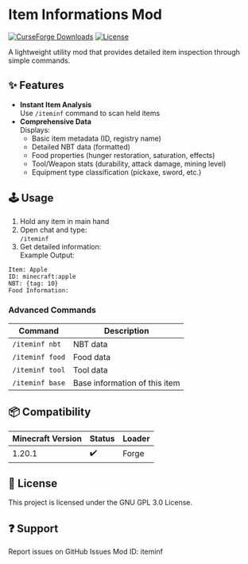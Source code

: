 # Item Informations Mod

[![CurseForge Downloads](https://img.shields.io/badge/dynamic/json?label=CurseForge&query=downloads.total&url=https://api.cfwidget.com/minecraft/mc-mods/iteminf&style=flat-square)](https://www.curseforge.com/minecraft/mc-mods/item-informations)
[![License](https://img.shields.io/badge/License-GPLv3-green.svg?style=flat-square)](LICENSE)

A lightweight utility mod that provides detailed item inspection through simple commands.

## ✨ Features

- **Instant Item Analysis**  
  Use `/iteminf` command to scan held items
- **Comprehensive Data**  
  Displays:
  - Basic item metadata (ID, registry name)
  - Detailed NBT data (formatted)
  - Food properties (hunger restoration, saturation, effects)
  - Tool/Weapon stats (durability, attack damage, mining level)
  - Equipment type classification (pickaxe, sword, etc.)

## 🕹 Usage

1. Hold any item in main hand
2. Open chat and type:  
   `/iteminf`
3. Get detailed information:  
   Example Output:
 ```text
Item: Apple
ID: minecraft:apple
NBT: {tag: 10}
Food Information:

```

### Advanced Commands
| Command         | Description                   |
|-----------------|-------------------------------|
| `/iteminf nbt`  | NBT data                      |
| `/iteminf food` | Food data                     |
| `/iteminf tool` | Tool data                     |
| `/iteminf base` | Base information of this item |

## 📦 Compatibility
| Minecraft Version | Status | Loader |
|-------------------|--------|--------|
| 1.20.1            |   ✔️   | Forge  |

## 📜 License
This project is licensed under the GNU GPL 3.0 License.

## ❓ Support
Report issues on GitHub Issues
Mod ID: iteminf